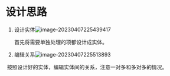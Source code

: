 # 设计思路

1. 设计实体![image-20230407225439417](C:\Users\zhangkr\AppData\Roaming\Typora\typora-user-images\image-20230407225439417.png)

   首先将需要单独处理的项都设计成实体。

2. 编辑关系![image-20230407225513893](C:\Users\zhangkr\AppData\Roaming\Typora\typora-user-images\image-20230407225513893.png)

​	按照设计好的实体，编辑实体间的关系，注意一对多和多对多的情况。